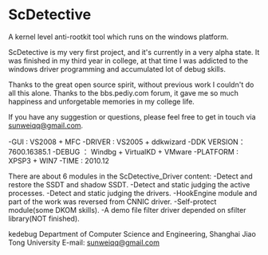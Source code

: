 ScDetective
==============================================================

A kernel level anti-rootkit tool which runs on the windows platform.

ScDetective is my very first project, and it's currently in a very alpha state.
It was finished in my third year in college, at that time I was addicted to the 
windows driver programming and accumulated lot of debug skills.

Thanks to the great open source spirit, without previous work I couldn't do all
this alone. Thanks to the bbs.pediy.com forum, it gave me so much happiness and
unforgetable memories in my college life.

If you have any suggestion or questions, please feel free to get in touch via sunweiqq@gmail.com.

-GUI :           VS2008 + MFC
-DRIVER :        VS2005 + ddkwizard
-DDK VERSION：   7600.16385.1
-DEBUG ：        Windbg + VirtualKD + VMware
-PLATFORM :      XPSP3 + WIN7
-TIME :          2010.12

There are about 6 modules in the ScDetective_Driver content:
-Detect and restore the SSDT and shadow SSDT.
-Detect and static judging the active processes.
-Detect and static judging the drivers.
-HookEngine module and part of the work was reversed from CNNIC driver.
-Self-protect module(some DKOM skills).
-A demo file filter driver depended on sfilter library(NOT finished).

kedebug
Department of Computer Science and Engineering,
Shanghai Jiao Tong University
E-mail: sunweiqq@gmail.com
